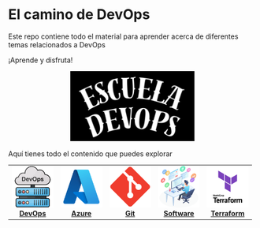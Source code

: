 # El camino de DevOps

Este repo contiene todo el material para aprender acerca de diferentes temas relacionados a DevOps

¡Aprende y disfruta!

<!-- markdownlint-disable -->
<div align="center">
  <img src="assets/escuela.jpg" width="50%" alt="Terraform Logo">
</div>

Aquí tienes todo el contenido que puedes explorar

<div align="center">
    <table>
        <tr>
            <td align="center"><a href="docs/terraform/README.md"><img src="assets/images/devops.png" width="85px;" height="85px;" alt="DevOps" /><br /><b>DevOps</b></a></td>
            <td align="center"><a href="topics/git/README.md"><img src="assets/images/azure.png" width="85px;" height="85px;" alt="Azure"/><br /><b>Azure</b></a></td>
            <td align="center"><a href="#network"><img src="assets/images/git.png" width="85px;" height="85px;" alt="Git"/><br /><b>Git</b></a></td>
            <td align="center"><a href="#hardware"><img src="assets/images/software.png" width="85px;" height="85px;" alt="Software"/><br /><b>Software</b></a></td>
            <td align="center"><a href="docs/terraform/README.md"><img src="assets/images/terraform.png" width="85px;" height="85px;" alt="Terraform"/><br /><b>Terraform</b></a></td>
        </tr>
    </table>
<div align="center">


